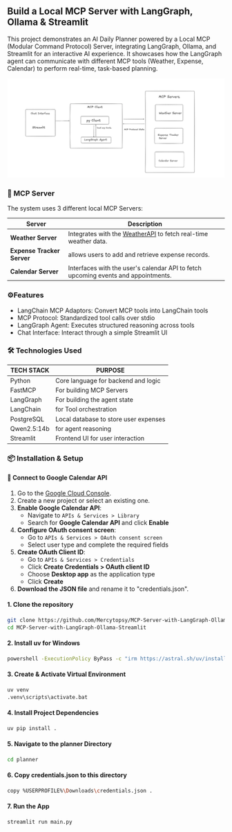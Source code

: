 ## Build a Local MCP Server with LangGraph, Ollama & Streamlit

This project demonstrates an AI Daily Planner powered by a Local MCP (Modular Command Protocol) Server, integrating LangGraph, Ollama, and Streamlit for an interactive AI experience. It showcases how the LangGraph agent can communicate with different MCP tools (Weather, Expense, Calendar) to perform real-time, task-based planning.

![My Image](https://github.com/Mercytopsy/MCP-Server-with-LangGraph-Ollama-Streamlit/blob/main/docs/architecture%20diagram.png)


### 🧩 MCP Server
The system uses 3 different local MCP Servers:

| Server              | Description                                                                 |
|---------------------|-----------------------------------------------------------------------------------------------|
| **Weather Server**  | Integrates with the [WeatherAPI](https://www.weatherapi.com/) to fetch real-time weather data. |
| **Expense Tracker Server**  | allows users to add and retrieve expense records.              |
| **Calendar Server** | Interfaces with the user's calendar API to fetch upcoming events and appointments.             |


### ⚙️Features
- LangChain MCP Adaptors: Convert MCP tools into LangChain tools
- MCP Protocol: Standardized tool calls over stdio
- LangGraph Agent: Executes structured reasoning across tools
- Chat Interface: Interact through a simple Streamlit UI


### 🛠️ Technologies Used

| TECH STACK        | PURPOSE                             |
|-------------------|-------------------------------------|
| Python            | Core language for backend and logic |
| FastMCP           | For building MCP Servers            |
| LangGraph         | For building the agent state        |
| LangChain         | for Tool orchestration              |
| PostgreSQL        | Local database to store user expenses |
| Qwen2.5:14b       | for agent reasoning                 |
| Streamlit         | Frontend UI for user interaction    |


### 📦 Installation & Setup

#### 🔗 Connect to Google Calendar API

1. Go to the [Google Cloud Console](https://console.cloud.google.com/).
2. Create a new project or select an existing one.
3. **Enable Google Calendar API**:
   - Navigate to `APIs & Services > Library`
   - Search for **Google Calendar API** and click **Enable**
4. **Configure OAuth consent screen**:
   - Go to `APIs & Services > OAuth consent screen`
   - Select user type and complete the required fields
5. **Create OAuth Client ID**:
   - Go to `APIs & Services > Credentials`
   - Click **Create Credentials > OAuth client ID**
   - Choose **Desktop app** as the application type
   - Click **Create**
6. **Download the JSON file** and rename it to "credentials.json".

  
  


#### 1. Clone the repository
```bash
git clone https://github.com/Mercytopsy/MCP-Server-with-LangGraph-Ollama-Streamlit
cd MCP-Server-with-LangGraph-Ollama-Streamlit
```
#### 2. Install uv for Windows
```bash
powershell -ExecutionPolicy ByPass -c "irm https://astral.sh/uv/install.ps1 | iex" 
```
#### 3. Create & Activate Virtual Environment
```bash
uv venv
.venv\scripts\activate.bat
```
#### 4. Install Project Dependencies
```bash
uv pip install .
```
#### 5. Navigate to the planner Directory
```bash
cd planner
```
#### 6. Copy credentials.json to this directory
```bash
copy %USERPROFILE%\Downloads\credentials.json .
```
#### 7. Run the App
```bash
streamlit run main.py
```
